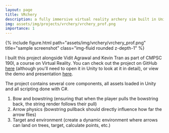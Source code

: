 ```yaml
---
layout: page
title: VRchery
description: a fully immersive virtual reality archery sim built in Unity
img: assets/img/projects/vrchery/vrchery_prof.png
importance: 1
---
```


<div class="row">
    <div class="col-sm mt-3 mt-md-0">
        {% include figure.html path="assets/img/vrchery/vrchery_prof.png" title="sample screenshot" class="img-fluid rounded z-depth-1" %}
    </div>
</div>

I built this project alongside Vidit Agrawal and Kevin Tran as part of CMPSC 190I, a course on Virtual Reality. You can check out the project on GitHub [here](https://github.com/320trankt/VRchery) (although you'll need to open it in Unity to look at it in detail), or view the demo and presentation [here](https://docs.google.com/presentation/d/1nARqSpOlcpT2YiCXVa6TsuGfkKqxy836Dn2cmUqoko4/edit?usp=sharing). 

The project contains several core components, all assets loaded in Unity and all scripting done with C#.

1. Bow and bowstring (ensuring that when the player pulls the bowstring back, the string render follows their pull)
2. Arrow physics (bowstring pullback should directly influence how far the arrow flies)
3. Target and environment (create a dynamic environment where arrows can land on trees, target, calculate points, etc.)